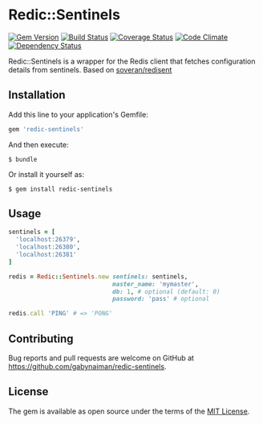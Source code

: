 # Redic::Sentinels

[![Gem Version](https://badge.fury.io/rb/redic-sentinels.svg)](https://rubygems.org/gems/redic-sentinels)
[![Build Status](https://travis-ci.org/gabynaiman/redic-sentinels.svg?branch=master)](https://travis-ci.org/gabynaiman/redic-sentinels)
[![Coverage Status](https://coveralls.io/repos/gabynaiman/redic-sentinels/badge.svg?branch=master)](https://coveralls.io/r/gabynaiman/redic-sentinels?branch=master)
[![Code Climate](https://codeclimate.com/github/gabynaiman/redic-sentinels.svg)](https://codeclimate.com/github/gabynaiman/redic-sentinels)
[![Dependency Status](https://gemnasium.com/gabynaiman/redic-sentinels.svg)](https://gemnasium.com/gabynaiman/redic-sentinels)

Redic::Sentinels is a wrapper for the Redis client that fetches configuration details from sentinels.
Based on [soveran/redisent](https://github.com/soveran/redisent)

## Installation

Add this line to your application's Gemfile:

```ruby
gem 'redic-sentinels'
```

And then execute:

    $ bundle

Or install it yourself as:

    $ gem install redic-sentinels

## Usage

```ruby
sentinels = [
  'localhost:26379',
  'localhost:26380',
  'localhost:26381'
]

redis = Redic::Sentinels.new sentinels: sentinels, 
                             master_name: 'mymaster', 
                             db: 1, # optional (default: 0)
                             password: 'pass' # optional

redis.call 'PING' # => 'PONG'
```

## Contributing

Bug reports and pull requests are welcome on GitHub at https://github.com/gabynaiman/redic-sentinels.

## License

The gem is available as open source under the terms of the [MIT License](http://opensource.org/licenses/MIT).

